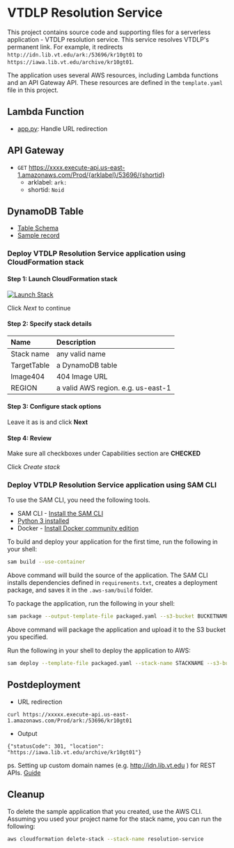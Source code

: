 # VTDLP Resolution Service

This project contains source code and supporting files for a serverless application - VTDLP resolution service. This service resolves VTDLP's permanent link. For example, it redirects ```http://idn.lib.vt.edu/ark:/53696/kr10gt01``` to ```https://iawa.lib.vt.edu/archive/kr10gt01```.

The application uses several AWS resources, including Lambda functions and an API Gateway API. These resources are defined in the `template.yaml` file in this project.

## Lambda Function
* [app.py](apps/app.py): Handle URL redirection

## API Gateway
* ```GET``` https://xxxx.execute-api.us-east-1.amazonaws.com/Prod/{arklabel}/53696/{shortid}
	* arklabel: ```ark:```
	* shortid: ```Noid```

## DynamoDB Table
* [Table Schema](example/table_schema.json)
* [Sample record](example/record.json)


### Deploy VTDLP Resolution Service application using CloudFormation stack
#### Step 1: Launch CloudFormation stack
[![Launch Stack](https://cdn.rawgit.com/buildkite/cloudformation-launch-stack-button-svg/master/launch-stack.svg)](https://console.aws.amazon.com/cloudformation/home?region=us-east-1#/stacks/new?&templateURL=https://vtdlp-dev-cf.s3.amazonaws.com/d76def1bea83459029f9476362f28133.template)

Click *Next* to continue

#### Step 2: Specify stack details

| Name | Description |
|:---  |:------------|
| Stack name | any valid name |
| TargetTable | a DynamoDB table |
| Image404 | 404 Image URL |
| REGION | a valid AWS region. e.g. us-east-1  |

#### Step 3: Configure stack options
Leave it as is and click **Next**

#### Step 4: Review
Make sure all checkboxes under Capabilities section are **CHECKED**

Click *Create stack*

### Deploy VTDLP Resolution Service application using SAM CLI

To use the SAM CLI, you need the following tools.

* SAM CLI - [Install the SAM CLI](https://docs.aws.amazon.com/serverless-application-model/latest/developerguide/serverless-sam-cli-install.html)
* [Python 3 installed](https://www.python.org/downloads/)
* Docker - [Install Docker community edition](https://hub.docker.com/search/?type=edition&offering=community)

To build and deploy your application for the first time, run the following in your shell:

```bash
sam build --use-container
```

Above command will build the source of the application. The SAM CLI installs dependencies defined in `requirements.txt`, creates a deployment package, and saves it in the `.aws-sam/build` folder.

To package the application, run the following in your shell:
```bash
sam package --output-template-file packaged.yaml --s3-bucket BUCKETNAME
```
Above command will package the application and upload it to the S3 bucket you specified.

Run the following in your shell to deploy the application to AWS:
```bash
sam deploy --template-file packaged.yaml --stack-name STACKNAME --s3-bucket BUCKETNAME --parameter-overrides 'TargetTableName=resolutiontable Region=us-east-1 Image404=https://images/404.jpg' --capabilities CAPABILITY_IAM CAPABILITY_NAMED_IAM --region us-east-1
```

## Postdeployment
* URL redirection
```
curl https://xxxxx.execute-api.us-east-1.amazonaws.com/Prod/ark:/53696/kr10gt01
```
* Output
```
{"statusCode": 301, "location": "https://iawa.lib.vt.edu/archive/kr10gt01"}
```

ps. Setting up custom domain names (e.g. http://idn.lib.vt.edu ) for REST APIs. [Guide](https://docs.aws.amazon.com/apigateway/latest/developerguide/how-to-custom-domains.html)

## Cleanup

To delete the sample application that you created, use the AWS CLI. Assuming you used your project name for the stack name, you can run the following:

```bash
aws cloudformation delete-stack --stack-name resolution-service
```
